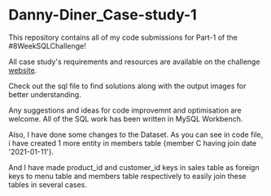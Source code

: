 # Danny-Diner_Case-study-1
This repository contains all of my code submissions for Part-1 of the #8WeekSQLChallenge!

All case study's requirements and resources are available on the challenge [website](https://8weeksqlchallenge.com/case-study-1/).

Check out the sql file to find solutions along with the output images for better understanding.

Any suggestions and ideas for code improvemnt and optimisation are welcome.
All of the SQL work has been written in MySQL Workbench. 

Also, I have done some changes to the Dataset. As you can see in code file, i have created 1 more entity in members table {member C having join date '2021-01-11'}.

And I have made product_id and customer_id keys in sales table as foreign keys to menu table and members table respectively to easily join these tables in several cases.
